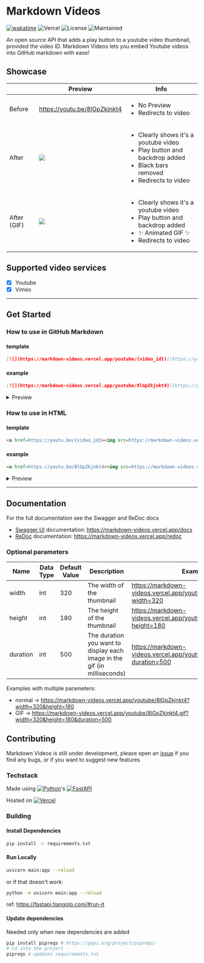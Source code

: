 # Markdown Videos
[![wakatime](https://wakatime.com/badge/github/Snailedlt/Markdown-Videos.svg)](https://wakatime.com/badge/github/Snailedlt/Markdown-Videos)
![Vercel](https://therealsujitk-vercel-badge.vercel.app/?app=markdown-videos)
![License](https://img.shields.io/badge/license-MIT-blue)
![Maintained](https://img.shields.io/badge/Maintained%3F-yes-green.svg)

An open source API that adds a play button to a youtube video thumbnail, provided the video ID.
Markdown Videos lets you embed Youtube videos into GitHub markdown with ease!

## Showcase

||Preview|Info|
|--|--|--|
|Before|https://youtu.be/8lGpZkjnkt4|<ul><li>No Preview</li><li>Redirects to video</li></ul>|
|After|[![](https://markdown-videos.vercel.app/youtube/8lGpZkjnkt4)](https://youtu.be/8lGpZkjnkt4)|<ul><li>Clearly shows it's a youtube video</li><li>Play button and backdrop added</li><li>Black bars removed</li><li>Redirects to video</li></ul>|
|After (GIF)|[![](https://markdown-videos.vercel.app/youtube/8lGpZkjnkt4.gif)](https://youtu.be/8lGpZkjnkt4.gif)|<ul><li>Clearly shows it's a youtube video</li><li>Play button and backdrop added</li><li>:sparkles: Animated GIF :sparkles: </li><li>Redirects to video</li></ul>|


## Supported video services

- [x] Youtube
- [x] Vimeo

---
## Get Started

### How to use in GitHub Markdown

#### template

```markdown
[![](https://markdown-videos.vercel.app/youtube/{video_id})](https://youtu.be/{video_id})
```
#### example

```markdown
[![](https://markdown-videos.vercel.app/youtube/8lGpZkjnkt4)](https://youtu.be/8lGpZkjnkt4)
```

<details>
  <summary>Preview</summary>

  [![](https://markdown-videos.vercel.app/youtube/8lGpZkjnkt4)](https://youtu.be/8lGpZkjnkt4)
</details>

### How to use in HTML

#### template

```html
<a href=https://youtu.be/{video_id}><img src=https://markdown-videos.vercel.app/youtube/{video_id}></a></img>
```

#### example

```html
<a href=https://youtu.be/8lGpZkjnkt4><img src=https://markdown-videos.vercel.app/youtube/8lGpZkjnkt4></a></img>
```

<details>
  <summary>Preview</summary>

  <a href=https://youtu.be/8lGpZkjnkt4><img src=https://markdown-videos.vercel.app/youtube/8lGpZkjnkt4></a></img>
</details>

---
## Documentation
For the full documentation see the Swagger and ReDoc docs
- [Swagger UI](https://github.com/swagger-api/swagger-ui) documentation: <https://markdown-videos.vercel.app/docs>
- [ReDoc](https://github.com/Rebilly/ReDoc) documentation: <https://markdown-videos.vercel.app/redoc>
### Optional parameters
|Name     |Data Type |Default Value             |Description                                                              |Example                                                             |Availability               |
|---------|----------|--------------------------|-------------------------------------------------------------------------|--------------------------------------------------------------------|---------------------------|
|width    |int       |320                       |The width of the thumbnail                                               |https://markdown-videos.vercel.app/youtube/8lGpZkjnkt4?width=320    |All Endpoints              |
|height   |int       |180                       |The height of the thumbnail                                              |https://markdown-videos.vercel.app/youtube/8lGpZkjnkt4?height=180   |All Endpoints              |
|duration |int       |500                       |The duration you want to display each image in the gif (in milliseconds) |https://markdown-videos.vercel.app/youtube/8lGpZkjnkt4.gif?duration=500 |Endpoints ending with .gif |

Examples with multiple parameters:
- normal -> https://markdown-videos.vercel.app/youtube/8lGpZkjnkt4?width=320&height=180
- GIF -> https://markdown-videos.vercel.app/youtube/8lGpZkjnkt4.gif?width=320&height=180&duration=500

## Contributing

Markdown Videos is still under development, please open an [issue](https://github.com/Snailedlt/Markdown-Videos/issues) if you find any bugs, or if you want to suggest new features

### Techstack

Made using
[![Python](https://img.shields.io/badge/python-3670A0?style=for-the-badge&logo=python&logoColor=ffdd54)](https://www.python.org/)'s
[![FastAPI](https://img.shields.io/badge/FastAPI-005571?style=for-the-badge&logo=fastapi)](https://fastapi.tiangolo.com/)

Hosted on
[![Vercel](https://img.shields.io/badge/vercel-%23000000.svg?style=for-the-badge&logo=vercel&logoColor=white)](https://vercel.com/)

### Building

#### Install Dependencies

```sh
pip install -r requirements.txt
```

#### Run Locally

```sh
uvicorn main:app --reload
```

or if that doesn't work:

```sh
python -m uvicorn main:app --reload
```

ref: <https://fastapi.tiangolo.com/#run-it>

#### Update dependencies

Needed only when new dependencies are added

```sh
pip install pipreqs # https://pypi.org/project/pipreqs/
# cd into the project
pipreqs # updates requirements.txt
```
